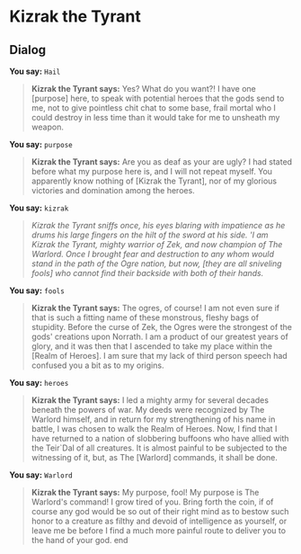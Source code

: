 # Kizrak the Tyrant
## Dialog

**You say:** `Hail`



>**Kizrak the Tyrant says:** Yes? What do you want?! I have one [purpose] here, to speak with potential heroes that the gods send to me, not to give pointless chit chat to some base, frail mortal who I could destroy in less time than it would take for me to unsheath my weapon.

**You say:** `purpose`



>**Kizrak the Tyrant says:** Are you as deaf as your are ugly? I had stated before what my purpose here is, and I will not repeat myself. You apparently know nothing of [Kizrak the Tyrant], nor of my glorious victories and domination among the heroes.

**You say:** `kizrak`



>*Kizrak the Tyrant sniffs once, his eyes blaring with impatience as he drums his large fingers on the hilt of the sword at his side. 'I am Kizrak the Tyrant, mighty warrior of Zek, and now champion of The Warlord. Once I brought fear and destruction to any whom would stand in the path of the Ogre nation, but now, [they are all sniveling fools] who cannot find their backside with both of their hands.*

**You say:** `fools`



>**Kizrak the Tyrant says:** The ogres, of course! I am not even sure if that is such a fitting name of these monstrous, fleshy bags of stupidity. Before the curse of Zek, the Ogres were the strongest of the gods' creations upon Norrath. I am a product of our greatest years of glory, and it was then that I ascended to take my place within the [Realm of Heroes]. I am sure that my lack of third person speech had confused you a bit as to my origins.

**You say:** `heroes`



>**Kizrak the Tyrant says:** I led a mighty army for several decades beneath the powers of war. My deeds were recognized by The Warlord himself, and in return for my strengthening of his name in battle, I was chosen to walk the Realm of Heroes. Now, I find that I have returned to a nation of slobbering buffoons who have allied with the Teir\`Dal of all creatures. It is almost painful to be subjected to the witnessing of it, but, as The [Warlord] commands, it shall be done.

**You say:** `Warlord`



>**Kizrak the Tyrant says:** My purpose, fool! My purpose is The Warlord's command! I grow tired of you. Bring forth the coin, if of course any god would be so out of their right mind as to bestow such honor to a creature as filthy and devoid of intelligence as yourself, or leave me be before I find a much more painful route to deliver you to the hand of your god.
end




